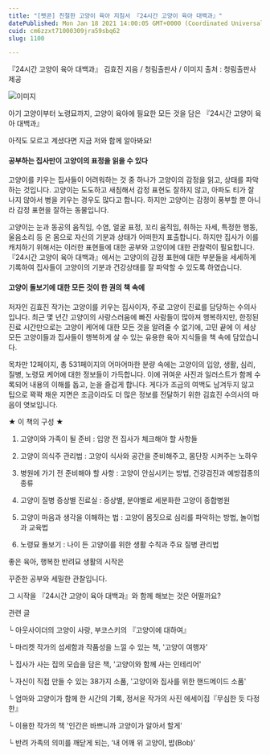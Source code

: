 ```yaml
---
title: "[펫콘] 친절한 고양이 육아 지침서 『24시간 고양이 육아 대백과』"
datePublished: Mon Jan 18 2021 14:00:05 GMT+0000 (Coordinated Universal Time)
cuid: cm6zzxt71000309jra59sbq62
slug: 1100

---
```



『24시간 고양이 육아 대백과』 김효진 지음 / 청림출판사 / 이미지 출처 : 청림출판사 제공

![이미지](https://cdn.hashnode.com/res/hashnode/image/upload/v1739248982078/fd30ca96-1e4b-4d74-9cf1-e2e4d3623488.jpeg)

아기 고양이부터 노령묘까지, 고양이 육아에 필요한 모든 것을 담은 『24시간 고양이 육아 대백과』

아직도 모르고 계셨다면 지금 저와 함께 알아봐요!

#### 공부하는 집사만이 고양이의 표정을 읽을 수 있다

고양이를 키우는 집사들이 어려워하는 것 중 하나가 고양이의 감정을 읽고, 상태를 파악하는 것입니다. 고양이는 도도하고 새침해서 감정 표현도 잘하지 않고, 아파도 티가 잘 나지 않아서 병을 키우는 경우도 많다고 합니다. 하지만 고양이는 감정이 풍부할 뿐 아니라 감정 표현을 잘하는 동물입니다.

고양이는 눈과 동공의 움직임, 수염, 얼굴 표정, 꼬리 움직임, 취하는 자세, 특정한 행동, 울음소리 등 온 몸으로 자신의 기분과 상태가 어떠한지 표출합니다. 하지만 집사가 이를 캐치하기 위해서는 이러한 표현들에 대한 공부와 고양이에 대한 관찰력이 필요합니다. 『24시간 고양이 육아 대백과』에서는 고양이의 감정 표현에 대한 부분들을 세세하게 기록하여 집사들이 고양이의 기분과 건강상태를 잘 파악할 수 있도록 하였습니다.

#### 고양이 돌보기에 대한 모든 것이 한 권의 책 속에

저자인 김효진 작가는 고양이를 키우는 집사이자, 주로 고양이 진료를 담당하는 수의사입니다. 최근 몇 년간 고양이의 사랑스러움에 빠진 사람들이 많아져 행복하지만, 한정된 진료 시간만으로는 고양이 케어에 대한 모든 것을 알려줄 수 없기에, 고민 끝에 이 세상 모든 고양이들과 집사들이 행복하게 살 수 있는 유용한 육아 지식들을 책 속에 담았습니다.

목차만 12페이지, 총 531페이지의 어마어마한 분량 속에는 고양이의 입양, 생활, 심리, 질병, 노령묘 케어에 대한 정보들이 가득합니다. 이에 귀여운 사진과 일러스트가 함께 수록되어 내용의 이해를 돕고, 눈을 즐겁게 합니다. 게다가 조금의 여백도 남겨두지 않고 팁으로 꽉꽉 채운 지면은 조금이라도 더 많은 정보를 전달하기 위한 김효진 수의사의 마음이 엿보입니다.

★ 이 책의 구성 ★

1. 고양이와 가족이 될 준비 : 입양 전 집사가 체크해야 할 사항들

2. 고양이 의식주 관리법 : 고양이 식사와 공간을 준비해주고, 몸단장 시켜주는 노하우

3. 병원에 가기 전 준비해야 할 사항 : 고양이 안심시키는 방법, 건강검진과 예방접종의 종류

4. 고양이 질병 증상별 진료실 : 증상별, 분야별로 세분화한 고양이 종합병원

5. 고양이 마음과 생각을 이해하는 법 : 고양이 몸짓으로 심리를 파악하는 방법, 놀이법과 교육법

6. 노령묘 돌보기 : 나이 든 고양이를 위한 생활 수칙과 주요 질병 관리법

좋은 육아, 행복한 반려묘 생활의 시작은

꾸준한 공부와 세밀한 관찰입니다.

그 시작을 『24시간 고양이 육아 대백과』와 함께 해보는 것은 어떨까요?

관련 글

└ 아웃사이더의 고양이 사랑, 부코스키의 『고양이에 대하여』

└ 마리켓 작가의 섬세함과 작품성을 느낄 수 있는 책, '고양이 여행자'

└ 집사가 사는 집의 모습을 담은 책, '고양이와 함께 사는 인테리어'

└ 자신이 직접 만들 수 있는 38가지 소품, '고양이와 집사를 위한 핸드메이드 소품'

└ 엄마와 고양이가 함께 한 시간의 기록, 정서윤 작가의 사진 에세이집『무심한 듯 다정한』

└ 이용한 작가의 책 '인간은 바쁘니까 고양이가 알아서 할게'

└ 반려 가족의 의미를 깨닫게 되는, ‘내 어깨 위 고양이, 밥(Bob)’